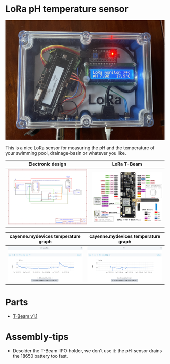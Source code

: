 # LoRa pH temperature sensor

![image](img/sensor.jpg?raw=true "LoRa pH temperature sensor")

This is a nice LoRa sensor for measuring the pH and the temperature of your swimming pool, drainage-basin or whatever you like.

| Electronic design | LoRa T-Beam |
|------------|-------------|
| ![Electronic design](img/Schematic.png?raw=true "Electronic design") | ![T-Beam v1.1](img/T-BeamV1dot1.jpeg?raw=true "T-Beam v1.1") |


| cayenne.mydevices temperature graph | cayenne.mydevices temperature graph|
|------------|-------------|
| ![Temperature graph](img/temperature.png?raw=true "Temperature graph") | ![pH graph](img/pH.png?raw=true "pH graph") |

# Parts

* [T-Beam v1.1](https://www.aliexpress.com/premium/Ttgo-T%25252dBeam-V1.1.html) 

# Assembly-tips
- Desolder the T-Beam lIPO-holder, we don't use it: the pH-sensor drains the 18650 battery too fast.
